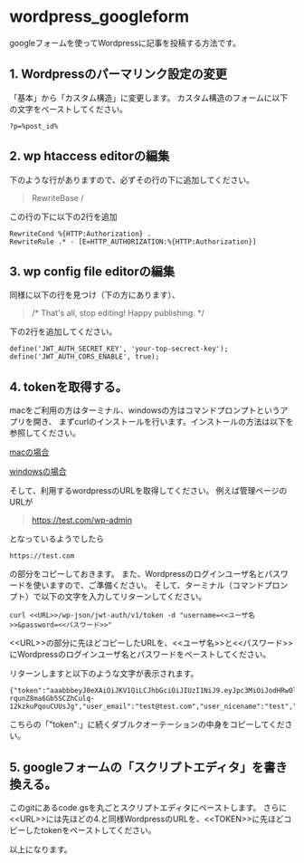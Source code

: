 # wordpress_googleform

googleフォームを使ってWordpressに記事を投稿する方法です。

## 1. Wordpressのパーマリンク設定の変更
「基本」から「カスタム構造」に変更します。
カスタム構造のフォームに以下の文字をペーストしてください。
```
?p=%post_id%
```
## 2. wp htaccess editorの編集
下のような行がありますので、必ずその行の下に追加してください。

> RewriteBase /

この行の下に以下の2行を追加
```
RewriteCond %{HTTP:Authorization} .
RewriteRule .* - [E=HTTP_AUTHORIZATION:%{HTTP:Authorization}]
```

## 3. wp config file editorの編集
同様に以下の行を見つけ（下の方にあります）、

> /* That's all, stop editing! Happy publishing. */

下の2行を追加してください。
```
define('JWT_AUTH_SECRET_KEY', 'your-top-secrect-key');
define('JWT_AUTH_CORS_ENABLE', true);
```

## 4. tokenを取得する。

macをご利用の方はターミナル、windowsの方はコマンドプロンプトというアプリを開き、
まずcurlのインストールを行います。インストールの方法は以下を参照してください。

[macの場合](https://qiita.com/kaizen_nagoya/items/f13df3e2c9fe6c3bf6fc)

[windowsの場合](https://qiita.com/sugasaki/items/ba9737d13db33d2cd71f)

そして、利用するwordpressのURLを取得してください。
例えば管理ページのURLが

> https://test.com/wp-admin

となっているようでしたら
```
https://test.com
```
の部分をコピーしておきます。
また、Wordpressのログインユーザ名とパスワードを使いますので、ご準備ください。
そして、ターミナル（コマンドプロンプト）で以下の文字を入力してリターンしてください。
```
curl <<URL>>/wp-json/jwt-auth/v1/token -d "username=<<ユーザ名>>&password=<<パスワード>>"
```
\<\<URL\>\>の部分に先ほどコピーしたURLを、\<\<ユーザ名\>\>と\<\<パスワード\>\>にWordpressのログインユーザ名とパスワードをペーストしてください。

  
リターンしますと以下のような文字が表示されます。
```
{"token":"aaabbbeyJ0eXAiOiJKV1QiLCJhbGciOiJIUzI1NiJ9.eyJpc3MiOiJodHRwOlwvXC8xNTAuOTUuMTU0LjgyOjgwMDAiLCJpYXQiOjE1OTk1MjM4ODQsIm5iZiI6MTU5OTUyMzg4NCwiZXhwIjoxNjAwMTI4Njg0LCJkYXRhIjp7InVzZXIiOnsiaWQiOiIxIn19fQ.QLwDa-rqunZ8ma6Gb5SCZhCulq-12kzkuPqouCUUsJg","user_email":"test@test.com","user_nicename":"test","user_display_name":"test"}
```
こちらの「"token":」に続くダブルクオーテーションの中身をコピーしてください。

## 5. googleフォームの「スクリプトエディタ」を書き換える。

このgitにあるcode.gsを丸ごとスクリプトエディタにペーストします。
さらに\<\<URL\>\>には先ほどの4.と同様WordpressのURLを、\<\<TOKEN\>\>に先ほどコピーしたtokenをペーストしてください。
  

以上になります。
  
